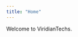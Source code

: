 ```yaml
---
title: "Home"
---
```


Welcome to ViridianTechs.

<!-- Later we’ll replace this with actual Bootstrap sections -->
